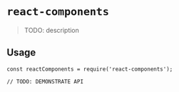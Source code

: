 # `react-components`

> TODO: description

## Usage

```
const reactComponents = require('react-components');

// TODO: DEMONSTRATE API
```
